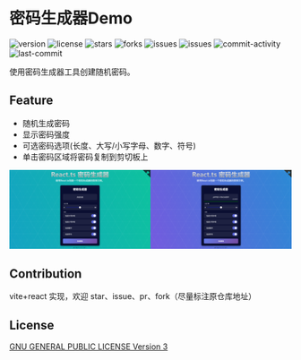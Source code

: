 # 密码生成器Demo

<p>
    <img src="https://img.shields.io/github/package-json/v/Fighting-creator/password-generator" alt="version"/>
    <img src="https://img.shields.io/github/license/Fighting-creator/password-generator" alt="license" />
    <img src="https://img.shields.io/github/stars/Fighting-creator/password-generator?style=social" alt="stars" />
    <img src="https://img.shields.io/github/forks/Fighting-creator/password-generator?style=social" alt="forks" />
    <img src="https://img.shields.io/github/issues-raw/Fighting-creator/password-generator" alt="issues" />
    <img src="https://img.shields.io/github/issues-closed-raw/Fighting-creator/password-generator" alt="issues" />
    <img src="https://img.shields.io/github/commit-activity/m/Fighting-creator/password-generator" alt="commit-activity" />
    <img src="https://img.shields.io/github/last-commit/Fighting-creator/password-generator" alt="last-commit" />
</p>

使用密码生成器工具创建随机密码。



## Feature

- 随机生成密码
- 显示密码强度
- 可选密码选项(长度、大写/小写字母、数字、符号)
- 单击密码区域将密码复制到剪切板上

![previews.png](./idle/previews.png)

## Contribution

vite+react 实现，欢迎 star、issue、pr、fork（尽量标注原仓库地址）

## License

[GNU GENERAL PUBLIC LICENSE Version 3](LICENSE.md)